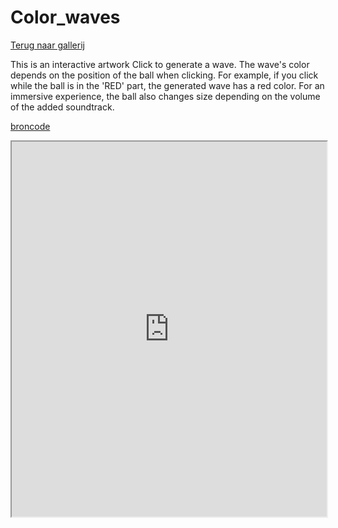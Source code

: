 # Color_waves

[Terug naar gallerij](https://arneduyver.github.io/creative-coding/gallery)

This is an interactive artwork 
Click to generate a wave. 
The wave's color depends on the position of the ball when clicking.
For example, if you click while the ball is in the 'RED' part,
the generated wave has a red color.
For an immersive experience, the ball also changes size 
depending on the volume of the added soundtrack.

[broncode](https://editor.p5js.org/SikorskiJonas/sketches/wvhrbDJly)

<iframe width="100%" height=600 src="https://editor.p5js.org/SikorskiJonas/full/wvhrbDJly"></iframe>